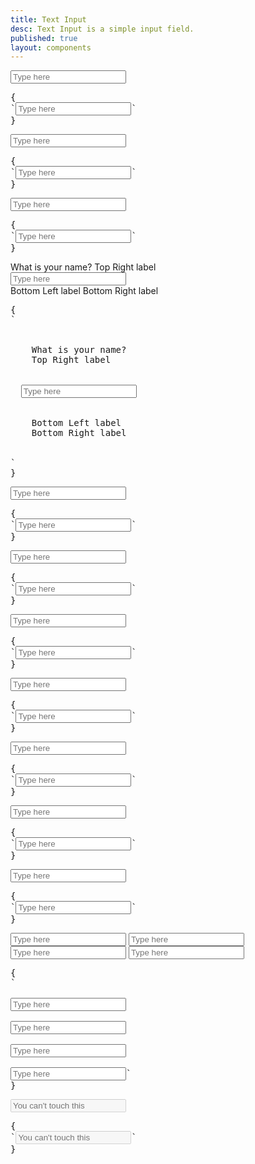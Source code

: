 ```yaml
---
title: Text Input
desc: Text Input is a simple input field.
published: true
layout: components
---
```


<script>
  import Component from "$components/Component.svelte"
  import ClassTable from "$components/ClassTable.svelte"
  import ComponentPageTabs from "$components/ComponentPageTabs.svelte"
  import BrowserSupport from "$components/BrowserSupport.svelte"
  import { prefix } from '$lib/stores';
  import { replace } from '$lib/actions';
</script>

<!-- <ComponentPageTabs/> -->

<ClassTable
data="{[
  { type:'component', class: 'form-control', desc: 'Container element' },
  { type:'component', class: 'label', desc: 'For helper text' },
  { type:'component', class: 'input', desc: 'For <input> element' },
  { type:'modifier', class: 'input-bordered', desc: 'Adds border to input' },
  { type:'modifier', class: 'input-ghost', desc: 'Adds ghost style to input' },
  { type:'modifier', class: 'input-primary', desc: 'Adds `primary` color to input' },
  { type:'modifier', class: 'input-secondary', desc: 'Adds `secondary` color to input' },
  { type:'modifier', class: 'input-accent', desc: 'Adds `accent` color to input' },
  { type:'modifier', class: 'input-info', desc: 'Adds `info` color to input' },
  { type:'modifier', class: 'input-success', desc: 'Adds `success` color to input' },
  { type:'modifier', class: 'input-warning', desc: 'Adds `warning` color to input' },
  { type:'modifier', class: 'input-error', desc: 'Adds `error` color to input' },
  { type:'responsive', class: 'input-lg', desc: 'Large size for input' },
  { type:'responsive', class: 'input-md', desc: 'Medium (default) size for input' },
  { type:'responsive', class: 'input-sm', desc: 'Small size for input' },
  { type:'responsive', class: 'input-xs', desc: 'Extra small size for input' },
]}"
/>

<Component title="Text input">
<input type="text" placeholder="Type here" class="input w-full max-w-xs" />
<pre slot="html" use:replace={{ to: $prefix }}>{
`<input type="text" placeholder="Type here" class="$$input w-full max-w-xs" />`
}</pre>
</Component>

<Component title="Text input with border">
<input type="text" placeholder="Type here" class="input input-bordered w-full max-w-xs" />
<pre slot="html" use:replace={{ to: $prefix }}>{
`<input type="text" placeholder="Type here" class="$$input $$input-bordered w-full max-w-xs" />`
}</pre>
</Component>

<Component title="Ghost (no background)">
<input type="text" placeholder="Type here" class="input input-ghost w-full max-w-xs" />
<pre slot="html" use:replace={{ to: $prefix }}>{
`<input type="text" placeholder="Type here" class="$$input $$input-ghost w-full max-w-xs" />`
}</pre>
</Component>

<Component title="With form-control and labels">
<label class="form-control w-full max-w-xs">
  <div class="label">
    <span class="label-text">What is your name?</span>
    <span class="label-text-alt">Top Right label</span>
  </div>
  <input type="text" placeholder="Type here" class="input input-bordered w-full max-w-xs" />
  <div class="label">
    <span class="label-text-alt">Bottom Left label</span>
    <span class="label-text-alt">Bottom Right label</span>
  </div>
</label>
<pre slot="html" use:replace={{ to: $prefix }}>{
`<label class="$$form-control w-full max-w-xs">
  <div class="$$label">
    <span class="$$label-text">What is your name?</span>
    <span class="$$label-text-alt">Top Right label</span>
  </div>
  <input type="text" placeholder="Type here" class="$$input $$input-bordered w-full max-w-xs" />
  <div class="$$label">
    <span class="$$label-text-alt">Bottom Left label</span>
    <span class="$$label-text-alt">Bottom Right label</span>
  </div>
</label>`
}</pre>
</Component>

<Component title="Primary color">
<input type="text" placeholder="Type here" class="input input-bordered input-primary w-full max-w-xs" />
<pre slot="html" use:replace={{ to: $prefix }}>{
`<input type="text" placeholder="Type here" class="$$input $$input-bordered $$input-primary w-full max-w-xs" />`
}</pre>
</Component>

<Component title="Secondary color">
<input type="text" placeholder="Type here" class="input input-bordered input-secondary w-full max-w-xs" />
<pre slot="html" use:replace={{ to: $prefix }}>{
`<input type="text" placeholder="Type here" class="$$input $$input-bordered $$input-secondary w-full max-w-xs" />`
}</pre>
</Component>

<Component title="Accent color">
<input type="text" placeholder="Type here" class="input input-bordered input-accent w-full max-w-xs" />
<pre slot="html" use:replace={{ to: $prefix }}>{
`<input type="text" placeholder="Type here" class="$$input $$input-bordered $$input-accent w-full max-w-xs" />`
}</pre>
</Component>

<Component title="Info color">
<input type="text" placeholder="Type here" class="input input-bordered input-info w-full max-w-xs" />
<pre slot="html" use:replace={{ to: $prefix }}>{
`<input type="text" placeholder="Type here" class="$$input $$input-bordered $$input-info w-full max-w-xs" />`
}</pre>
</Component>

<Component title="Success color">
<input type="text" placeholder="Type here" class="input input-bordered input-success w-full max-w-xs" />
<pre slot="html" use:replace={{ to: $prefix }}>{
`<input type="text" placeholder="Type here" class="$$input $$input-bordered $$input-success w-full max-w-xs" />`
}</pre>
</Component>

<Component title="Warning color">
<input type="text" placeholder="Type here" class="input input-bordered input-warning w-full max-w-xs" />
<pre slot="html" use:replace={{ to: $prefix }}>{
`<input type="text" placeholder="Type here" class="$$input $$input-bordered $$input-warning w-full max-w-xs" />`
}</pre>
</Component>

<Component title="Error color">
<input type="text" placeholder="Type here" class="input input-bordered input-error w-full max-w-xs" />
<pre slot="html" use:replace={{ to: $prefix }}>{
`<input type="text" placeholder="Type here" class="$$input $$input-bordered $$input-error w-full max-w-xs" />`
}</pre>
</Component>

<Component title="Sizes">
<div class="flex flex-col gap-4 w-full items-center">
  <input type="text" placeholder="Type here" class="input input-bordered input-xs w-full max-w-xs" />
  <input type="text" placeholder="Type here" class="input input-bordered input-sm w-full max-w-xs" />
  <input type="text" placeholder="Type here" class="input input-bordered input-md w-full max-w-xs" />
  <input type="text" placeholder="Type here" class="input input-bordered input-lg w-full max-w-xs" />
</div>
<pre slot="html" use:replace={{ to: $prefix }}>{
`
<!-- xs -->
<input type="text" placeholder="Type here" class="$$input $$input-bordered $$input-xs w-full max-w-xs" />
<!-- sm -->
<input type="text" placeholder="Type here" class="$$input $$input-bordered $$input-sm w-full max-w-xs" />
<!-- md -->
<input type="text" placeholder="Type here" class="$$input $$input-bordered $$input-md w-full max-w-xs" />
<!-- lg -->
<input type="text" placeholder="Type here" class="$$input $$input-bordered $$input-lg w-full max-w-xs" />`
}</pre>
</Component>

<Component title="Disabled">
<input type="text" placeholder="You can't touch this" class="input input-bordered w-full max-w-xs" disabled />
<pre slot="html" use:replace={{ to: $prefix }}>{
`<input type="text" placeholder="You can't touch this" class="$$input $$input-bordered w-full max-w-xs" disabled />`
}</pre>
</Component>

